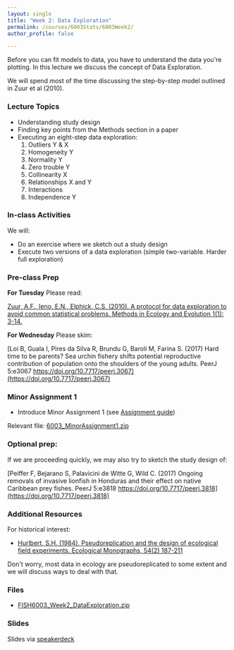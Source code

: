 ```yaml
---
layout: single
title: "Week 2: Data Exploration"
permalink: /courses/6003Stats/6003Week2/
author_profile: false

---
```


Before you can fit models to data, you have to understand the data you're plotting. In this lecture we discuss the concept of Data Exploration. 

We will spend most of the time discussing the step-by-step model outlined in Zuur et al (2010). 

### Lecture Topics

* Understanding study design
* Finding key points from the Methods section in a paper
* Executing an eight-step data exploration:
	1. Outliers Y & X
	2. Homogeneity Y
	3. Normality Y
	4. Zero trouble Y
	5. Collinearity X
	6. Relationships X and Y
	7. Interactions
	8. Independence Y

### In-class Activities

We will: 

* Do an exercise where we sketch out a study design
* Execute two versions of a data exploration (simple two-variable. Harder full exploration)

### Pre-class Prep

**For Tuesday** Please read: 

[Zuur, A.F., Ieno, E.N., Elphick, C.S. (2010). A protocol for data exploration to avoid common statistical problems. Methods in Ecology and Evolution 1(1): 3-14.](http://onlinelibrary.wiley.com/doi/10.1111/j.2041-210X.2009.00001.x/full)

**For Wednesday** Please skim: 

[Loi B, Guala I, Pires da Silva R, Brundu G, Baroli M, Farina S. (2017) Hard time to be parents? Sea urchin fishery shifts potential reproductive contribution of population onto the shoulders of the young adults. PeerJ 5:e3067 https://doi.org/10.7717/peerj.3067](https://doi.org/10.7717/peerj.3067)

### Minor Assignment 1

- Introduce Minor Assignment 1 (see [Assignment guide](/courses/6003Stats/6003Assignmentguide/))

Relevant file: [6003_MinorAssignment1.zip](/assets/images/6003/6003_MinorAssignment1.zip)

### Optional prep:

If we are proceeding quickly, we may also try to sketch the study design of:

[Peiffer F, Bejarano S, Palavicini de Witte G, Wild C. (2017) Ongoing removals of invasive lionfish in Honduras and their effect on native Caribbean prey fishes. PeerJ 5:e3818 https://doi.org/10.7717/peerj.3818](https://doi.org/10.7717/peerj.3818)

### Additional Resources

For historical interest: 

- [Hurlbert, S.H. (1984). Pseudoreplication and the design of ecological field experiments. Ecological Monographs, 54(2) 187-211](http://onlinelibrary.wiley.com/doi/10.1111/j.2041-210X.2009.00001.x/full#b14) 

Don't worry, most data in ecology are pseudoreplicated to some extent and we will discuss ways to deal with that. 

### Files

- [FISH6003_Week2_DataExploration.zip](/assets/images/6003/FISH6003_Week2_DataExploration.zip)

### Slides

<script async class="speakerdeck-embed" data-id="a3ffe33339c34a64a8b75aac483c0d01" data-ratio="1.77777777777778" src="//speakerdeck.com/assets/embed.js"></script>

Slides via [speakerdeck](https://speakerdeck.com/mi_fish_sci/fish-6003-week-2-data-exploration)


